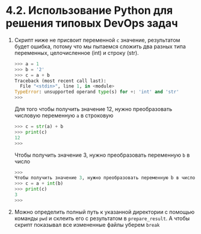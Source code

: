 # 4.2. Использование Python для решения типовых DevOps задач  
1. Скрипт ниже не присвоит переменной `с` значение, результатом будет ошибка, потому что мы пытаемся сложить два разных типа переменных, целочисленное (int) и строку (str).  
    ```python
    >>> a = 1
    >>> b = '2'
    >>> c = a + b
    Traceback (most recent call last):
      File "<stdin>", line 1, in <module>
    TypeError: unsupported operand type(s) for +: 'int' and 'str'
    >>> 
    ```
    Для того чтобы получить значение 12, нужно преобразовать числовую переменную `а` в строковую  
    ```python
    >>> c = str(a) + b
    >>> print(c)
    12
    >>> 
    ```
    Чтобы получить значение 3, нужно преобразовать переменную `b` в число  
    ```python
    >>> 
    Чтобы получить значение 3, нужно преобразовать переменную b в число
    >>> c = a + int(b)
    >>> print(c)
    3
    >>> 
    ```
2. Можно определить полный путь к указанной директории с помощью команды `pwd` и склеить его с результатом в `prepare_result`. А чтобы скрипт показывал все измененные файлы уберем `break`  
   ```python
   
   ```